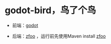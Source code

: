 # godot-bird，鸟了个鸟

- 前端：[godot](https://github.com/godotengine/godot)

- 后端：[zfoo](https://github.com/zfoo-project/zfoo) ，运行前先使用Maven install [zfoo](https://github.com/zfoo-project/zfoo)
